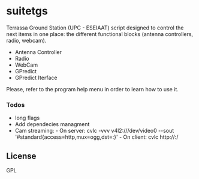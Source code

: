 # suitetgs

Terrassa Ground Station (UPC - ESEIAAT) script designed to control the next items in one place:
the different functional blocks (antenna controllers, radio, webcam).

  - Antenna Controller
  - Radio
  - WebCam
  - GPredict
  - GPredict Iterface

Please, refer to the program help menu in order to learn how to use it.

### Todos

 - long flags
 - Add dependecies managment
 - Cam streaming:
 		- On server: cvlc -vvv v4l2:///dev/video0 --sout '#standard{access=http,mux=ogg,dst=<server-ip>:<server-port>}' 
 		- On client: cvlc http://<server-ip>:<streaming-port>/

License
----

GPL
